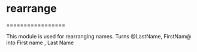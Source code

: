 # rearrange
=================

This module is used for rearranging names. 
Turns @LastName, FirstNam@ into First name , Last Name